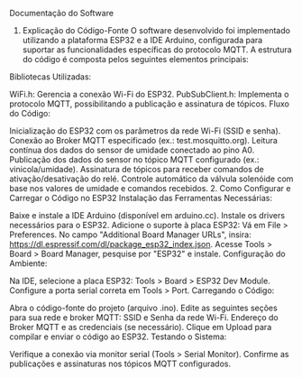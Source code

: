 Documentação do Software
1. Explicação do Código-Fonte
O software desenvolvido foi implementado utilizando a plataforma ESP32 e a IDE Arduino, configurada para suportar as funcionalidades específicas do protocolo MQTT. A estrutura do código é composta pelos seguintes elementos principais:

Bibliotecas Utilizadas:

WiFi.h: Gerencia a conexão Wi-Fi do ESP32.
PubSubClient.h: Implementa o protocolo MQTT, possibilitando a publicação e assinatura de tópicos.
Fluxo do Código:

Inicialização do ESP32 com os parâmetros da rede Wi-Fi (SSID e senha).
Conexão ao Broker MQTT especificado (ex.: test.mosquitto.org).
Leitura contínua dos dados do sensor de umidade conectado ao pino A0.
Publicação dos dados do sensor no tópico MQTT configurado (ex.: vinicola/umidade).
Assinatura de tópicos para receber comandos de ativação/desativação do relé.
Controle automático da válvula solenóide com base nos valores de umidade e comandos recebidos.
2. Como Configurar e Carregar o Código no ESP32
Instalação das Ferramentas Necessárias:

Baixe e instale a IDE Arduino (disponível em arduino.cc).
Instale os drivers necessários para o ESP32.
Adicione o suporte à placa ESP32:
Vá em File > Preferences.
No campo "Additional Board Manager URLs", insira: https://dl.espressif.com/dl/package_esp32_index.json.
Acesse Tools > Board > Board Manager, pesquise por "ESP32" e instale.
Configuração do Ambiente:

Na IDE, selecione a placa ESP32: Tools > Board > ESP32 Dev Module.
Configure a porta serial correta em Tools > Port.
Carregando o Código:

Abra o código-fonte do projeto (arquivo .ino).
Edite as seguintes seções para sua rede e broker MQTT:
SSID e Senha da rede Wi-Fi.
Endereço do Broker MQTT e as credenciais (se necessário).
Clique em Upload para compilar e enviar o código ao ESP32.
Testando o Sistema:

Verifique a conexão via monitor serial (Tools > Serial Monitor).
Confirme as publicações e assinaturas nos tópicos MQTT configurados.

